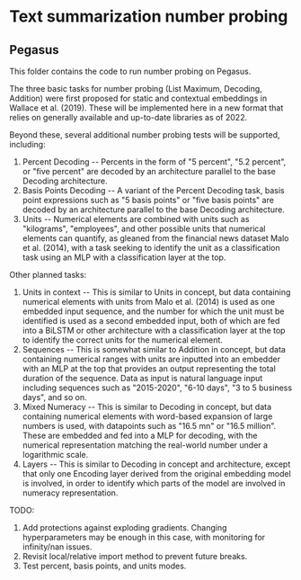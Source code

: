 # Text summarization number probing
## Pegasus

This folder contains the code to run number probing on Pegasus.

The three basic tasks for number probing (List Maximum, Decoding, Addition) were first proposed for static and contextual embeddings in Wallace et al. (2019). These will be implemented here in a new format that relies on generally available and up-to-date libraries as of 2022.

Beyond these, several additional number probing tests will be supported, including:
1. Percent Decoding -- Percents in the form of "5 percent", "5.2 percent", or "five percent" are decoded by an architecture parallel to the base Decoding architecture.
2. Basis Points Decoding -- A variant of the Percent Decoding task, basis point expressions such as "5 basis points" or "five basis points" are decoded by an architecture parallel to the base Decoding architecture.
3. Units -- Numerical elements are combined with units such as "kilograms", "employees", and other possible units that numerical elements can quantify, as gleaned from the financial news dataset Malo et al. (2014), with a task seeking to identify the unit as a classification task using an MLP with a classification layer at the top.

Other planned tasks:
1. Units in context -- This is similar to Units in concept, but data containing numerical elements with units from Malo et al. (2014) is used as one embedded input sequence, and the number for which the unit must be identified is used as a second embedded input, both of which are fed into a BiLSTM or other architecture with a classification layer at the top to identify the correct units for the numerical element.
2. Sequences -- This is somewhat similar to Addition in concept, but data containing numerical ranges with units are inputted into an embedder with an MLP at the top that provides an output representing the total duration of the sequence. Data as input is natural language input including sequences such as "2015-2020", "6-10 days", "3 to 5 business days", and so on.
3. Mixed Numeracy -- This is similar to Decoding in concept, but data containing numerical elements with word-based expansion of large numbers is used, with datapoints such as "16.5 mn" or "16.5 million". These are embedded and fed into a MLP for decoding, with the numerical representation matching the real-world number under a logarithmic scale.
4. Layers -- This is similar to Decoding in concept and architecture, except that only one Encoding layer derived from the original embedding model is involved, in order to identify which parts of the model are involved in numeracy representation.

TODO:
1. Add protections against exploding gradients. Changing hyperparameters may be enough in this case, with monitoring for infinity/nan issues.
2. Revisit local/relative import method to prevent future breaks.
3. Test percent, basis points, and units modes.
